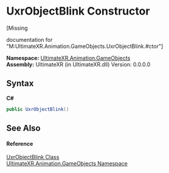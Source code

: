 # UxrObjectBlink Constructor 
 

\[Missing <summary> documentation for "M:UltimateXR.Animation.GameObjects.UxrObjectBlink.#ctor"\]

**Namespace:**&nbsp;<a href="N_UltimateXR_Animation_GameObjects">UltimateXR.Animation.GameObjects</a><br />**Assembly:**&nbsp;UltimateXR (in UltimateXR.dll) Version: 0.0.0.0

## Syntax

**C#**<br />
``` C#
public UxrObjectBlink()
```


## See Also


#### Reference
<a href="T_UltimateXR_Animation_GameObjects_UxrObjectBlink">UxrObjectBlink Class</a><br /><a href="N_UltimateXR_Animation_GameObjects">UltimateXR.Animation.GameObjects Namespace</a><br />